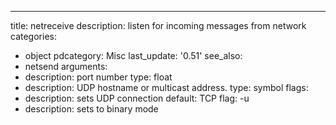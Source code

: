 ---
title: netreceive
description: listen for incoming messages from network
categories:
- object
pdcategory: Misc
last_update: '0.51'
see_also:
- netsend
arguments:
- description: port number
  type: float
- description: UDP hostname or multicast address.
  type: symbol
flags:
- description: sets UDP connection 
  default: TCP
  flag: -u
- description: sets to binary mode 